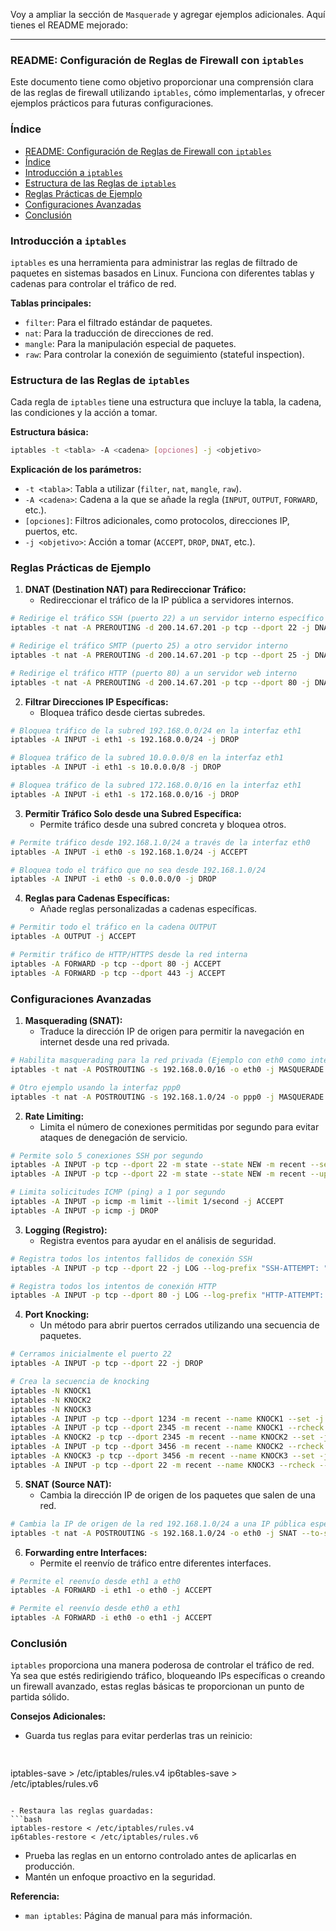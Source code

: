 Voy a ampliar la sección de `Masquerade` y agregar ejemplos adicionales. Aquí tienes el README mejorado:

---

### README: Configuración de Reglas de Firewall con `iptables`

Este documento tiene como objetivo proporcionar una comprensión clara de las reglas de firewall utilizando `iptables`, cómo implementarlas, y ofrecer ejemplos prácticos para futuras configuraciones. 

### Índice
- [README: Configuración de Reglas de Firewall con `iptables`](#readme-configuración-de-reglas-de-firewall-con-iptables)
- [Índice](#índice)
- [Introducción a `iptables`](#introducción-a-iptables)
- [Estructura de las Reglas de `iptables`](#estructura-de-las-reglas-de-iptables)
- [Reglas Prácticas de Ejemplo](#reglas-prácticas-de-ejemplo)
- [Configuraciones Avanzadas](#configuraciones-avanzadas)
- [Conclusión](#conclusión)

### Introducción a `iptables`

`iptables` es una herramienta para administrar las reglas de filtrado de paquetes en sistemas basados en Linux. Funciona con diferentes tablas y cadenas para controlar el tráfico de red.

**Tablas principales:**
- `filter`: Para el filtrado estándar de paquetes.
- `nat`: Para la traducción de direcciones de red.
- `mangle`: Para la manipulación especial de paquetes.
- `raw`: Para controlar la conexión de seguimiento (stateful inspection).

### Estructura de las Reglas de `iptables`

Cada regla de `iptables` tiene una estructura que incluye la tabla, la cadena, las condiciones y la acción a tomar.

**Estructura básica:**
```bash
iptables -t <tabla> -A <cadena> [opciones] -j <objetivo>
```

**Explicación de los parámetros:**
- `-t <tabla>`: Tabla a utilizar (`filter`, `nat`, `mangle`, `raw`).
- `-A <cadena>`: Cadena a la que se añade la regla (`INPUT`, `OUTPUT`, `FORWARD`, etc.).
- `[opciones]`: Filtros adicionales, como protocolos, direcciones IP, puertos, etc.
- `-j <objetivo>`: Acción a tomar (`ACCEPT`, `DROP`, `DNAT`, etc.).

### Reglas Prácticas de Ejemplo

1. **DNAT (Destination NAT) para Redireccionar Tráfico:**
   - Redireccionar el tráfico de la IP pública a servidores internos.
```bash
# Redirige el tráfico SSH (puerto 22) a un servidor interno específico
iptables -t nat -A PREROUTING -d 200.14.67.201 -p tcp --dport 22 -j DNAT --to-destination 192.168.22.1:22

# Redirige el tráfico SMTP (puerto 25) a otro servidor interno
iptables -t nat -A PREROUTING -d 200.14.67.201 -p tcp --dport 25 -j DNAT --to-destination 192.168.22.2:25

# Redirige el tráfico HTTP (puerto 80) a un servidor web interno
iptables -t nat -A PREROUTING -d 200.14.67.201 -p tcp --dport 80 -j DNAT --to-destination 192.168.22.3:80
```

2. **Filtrar Direcciones IP Específicas:**
   - Bloquea tráfico desde ciertas subredes.
```bash
# Bloquea tráfico de la subred 192.168.0.0/24 en la interfaz eth1
iptables -A INPUT -i eth1 -s 192.168.0.0/24 -j DROP

# Bloquea tráfico de la subred 10.0.0.0/8 en la interfaz eth1
iptables -A INPUT -i eth1 -s 10.0.0.0/8 -j DROP

# Bloquea tráfico de la subred 172.168.0.0/16 en la interfaz eth1
iptables -A INPUT -i eth1 -s 172.168.0.0/16 -j DROP
```

3. **Permitir Tráfico Solo desde una Subred Específica:**
   - Permite tráfico desde una subred concreta y bloquea otros.
```bash
# Permite tráfico desde 192.168.1.0/24 a través de la interfaz eth0
iptables -A INPUT -i eth0 -s 192.168.1.0/24 -j ACCEPT

# Bloquea todo el tráfico que no sea desde 192.168.1.0/24
iptables -A INPUT -i eth0 -s 0.0.0.0/0 -j DROP
```

4. **Reglas para Cadenas Específicas:**
   - Añade reglas personalizadas a cadenas específicas.
```bash
# Permitir todo el tráfico en la cadena OUTPUT
iptables -A OUTPUT -j ACCEPT

# Permitir tráfico de HTTP/HTTPS desde la red interna
iptables -A FORWARD -p tcp --dport 80 -j ACCEPT
iptables -A FORWARD -p tcp --dport 443 -j ACCEPT
```

### Configuraciones Avanzadas

1. **Masquerading (SNAT):**
   - Traduce la dirección IP de origen para permitir la navegación en internet desde una red privada.
```bash
# Habilita masquerading para la red privada (Ejemplo con eth0 como interfaz de salida)
iptables -t nat -A POSTROUTING -s 192.168.0.0/16 -o eth0 -j MASQUERADE

# Otro ejemplo usando la interfaz ppp0
iptables -t nat -A POSTROUTING -s 192.168.1.0/24 -o ppp0 -j MASQUERADE
```

2. **Rate Limiting:**
   - Limita el número de conexiones permitidas por segundo para evitar ataques de denegación de servicio.
```bash
# Permite solo 5 conexiones SSH por segundo
iptables -A INPUT -p tcp --dport 22 -m state --state NEW -m recent --set
iptables -A INPUT -p tcp --dport 22 -m state --state NEW -m recent --update --seconds 60 --hitcount 5 -j DROP

# Limita solicitudes ICMP (ping) a 1 por segundo
iptables -A INPUT -p icmp -m limit --limit 1/second -j ACCEPT
iptables -A INPUT -p icmp -j DROP
```

3. **Logging (Registro):**
   - Registra eventos para ayudar en el análisis de seguridad.
```bash
# Registra todos los intentos fallidos de conexión SSH
iptables -A INPUT -p tcp --dport 22 -j LOG --log-prefix "SSH-ATTEMPT: "

# Registra todos los intentos de conexión HTTP
iptables -A INPUT -p tcp --dport 80 -j LOG --log-prefix "HTTP-ATTEMPT: "
```

4. **Port Knocking:**
   - Un método para abrir puertos cerrados utilizando una secuencia de paquetes.
```bash
# Cerramos inicialmente el puerto 22
iptables -A INPUT -p tcp --dport 22 -j DROP

# Crea la secuencia de knocking
iptables -N KNOCK1
iptables -N KNOCK2
iptables -N KNOCK3
iptables -A INPUT -p tcp --dport 1234 -m recent --name KNOCK1 --set -j DROP
iptables -A INPUT -p tcp --dport 2345 -m recent --name KNOCK1 --rcheck --seconds 10 -j KNOCK2
iptables -A KNOCK2 -p tcp --dport 2345 -m recent --name KNOCK2 --set -j DROP
iptables -A INPUT -p tcp --dport 3456 -m recent --name KNOCK2 --rcheck --seconds 10 -j KNOCK3
iptables -A KNOCK3 -p tcp --dport 3456 -m recent --name KNOCK3 --set -j DROP
iptables -A INPUT -p tcp --dport 22 -m recent --name KNOCK3 --rcheck --seconds 10 -j ACCEPT
```

5. **SNAT (Source NAT):**
   - Cambia la dirección IP de origen de los paquetes que salen de una red.
```bash
# Cambia la IP de origen de la red 192.168.1.0/24 a una IP pública específica
iptables -t nat -A POSTROUTING -s 192.168.1.0/24 -o eth0 -j SNAT --to-source 203.0.113.1
```

6. **Forwarding entre Interfaces:**
   - Permite el reenvío de tráfico entre diferentes interfaces.
```bash
# Permite el reenvío desde eth1 a eth0
iptables -A FORWARD -i eth1 -o eth0 -j ACCEPT

# Permite el reenvío desde eth0 a eth1
iptables -A FORWARD -i eth0 -o eth1 -j ACCEPT
```

### Conclusión

`iptables` proporciona una manera poderosa de controlar el tráfico de red. Ya sea que estés redirigiendo tráfico, bloqueando IPs específicas o creando un firewall avanzado, estas reglas básicas te proporcionan un punto de partida sólido.

**Consejos Adicionales:**
- Guarda tus reglas para evitar perderlas tras un reinicio:
  ```bash
 

 iptables-save > /etc/iptables/rules.v4
  ip6tables-save > /etc/iptables/rules.v6
  ```
  
- Restaura las reglas guardadas:
  ```bash
  iptables-restore < /etc/iptables/rules.v4
  ip6tables-restore < /etc/iptables/rules.v6
  ```
  
- Prueba las reglas en un entorno controlado antes de aplicarlas en producción.
- Mantén un enfoque proactivo en la seguridad.

**Referencia:**
- `man iptables`: Página de manual para más información.

